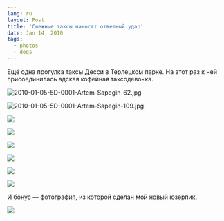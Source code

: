 ```yaml
---
lang: ru
layout: Post
title: 'Снежные таксы наносят ответный удар'
date: Jan 14, 2010
tags:
  - photos
  - dogs
---
```


Ещё одна прогулка таксы Десси в Терлецком парке. На этот раз к ней присоединилась адская кофейная таксодевочка.

![2010-01-05-5D-0001-Artem-Sapegin-62.jpg](photo://1111)

<!--more-->

![2010-01-05-5D-0001-Artem-Sapegin-109.jpg](photo://1112)

![](/images/blog/2010-01-05-5D-0001-Artem-Sapegin-5.jpg)

![](/images/blog/2010-01-05-5D-0001-Artem-Sapegin-24.jpg)

![](/images/blog/2010-01-05-5D-0001-Artem-Sapegin-46.jpg)

![](/images/blog/2010-01-05-5D-0001-Artem-Sapegin-63.jpg)

![](/images/blog/2010-01-05-5D-0001-Artem-Sapegin-84.jpg)

![](/images/blog/2010-01-05-5D-0001-Artem-Sapegin-106.jpg)

И бонус — фотография, из которой сделан мой новый юзерпик.

![](/images/blog/2010-01-05-5D-0001-Artem-Sapegin-125.jpg)
